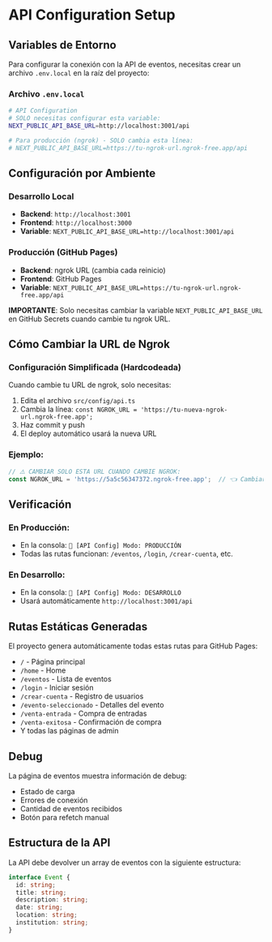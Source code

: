 # API Configuration Setup

## Variables de Entorno

Para configurar la conexión con la API de eventos, necesitas crear un archivo `.env.local` en la raíz del proyecto:

### Archivo `.env.local`

```bash
# API Configuration
# SOLO necesitas configurar esta variable:
NEXT_PUBLIC_API_BASE_URL=http://localhost:3001/api

# Para producción (ngrok) - SOLO cambia esta línea:
# NEXT_PUBLIC_API_BASE_URL=https://tu-ngrok-url.ngrok-free.app/api
```

## Configuración por Ambiente

### Desarrollo Local
- **Backend**: `http://localhost:3001`
- **Frontend**: `http://localhost:3000`
- **Variable**: `NEXT_PUBLIC_API_BASE_URL=http://localhost:3001/api`

### Producción (GitHub Pages)
- **Backend**: ngrok URL (cambia cada reinicio)
- **Frontend**: GitHub Pages
- **Variable**: `NEXT_PUBLIC_API_BASE_URL=https://tu-ngrok-url.ngrok-free.app/api`

**IMPORTANTE**: Solo necesitas cambiar la variable `NEXT_PUBLIC_API_BASE_URL` en GitHub Secrets cuando cambie tu ngrok URL.

## Cómo Cambiar la URL de Ngrok

### Configuración Simplificada (Hardcodeada)

Cuando cambie tu URL de ngrok, solo necesitas:

1. Edita el archivo `src/config/api.ts`
2. Cambia la línea: `const NGROK_URL = 'https://tu-nueva-ngrok-url.ngrok-free.app';`
3. Haz commit y push
4. El deploy automático usará la nueva URL

### Ejemplo:
```typescript
// ⚠️ CAMBIAR SOLO ESTA URL CUANDO CAMBIE NGROK:
const NGROK_URL = 'https://5a5c56347372.ngrok-free.app';  // 👈 Cambiar aquí
```

## Verificación

### En Producción:
- En la consola: `🔧 [API Config] Modo: PRODUCCIÓN`
- Todas las rutas funcionan: `/eventos`, `/login`, `/crear-cuenta`, etc.

### En Desarrollo:
- En la consola: `🔧 [API Config] Modo: DESARROLLO`
- Usará automáticamente `http://localhost:3001/api`

## Rutas Estáticas Generadas

El proyecto genera automáticamente todas estas rutas para GitHub Pages:
- `/` - Página principal
- `/home` - Home
- `/eventos` - Lista de eventos
- `/login` - Iniciar sesión
- `/crear-cuenta` - Registro de usuarios
- `/evento-seleccionado` - Detalles del evento
- `/venta-entrada` - Compra de entradas
- `/venta-exitosa` - Confirmación de compra
- Y todas las páginas de admin

## Debug

La página de eventos muestra información de debug:
- Estado de carga
- Errores de conexión
- Cantidad de eventos recibidos
- Botón para refetch manual

## Estructura de la API

La API debe devolver un array de eventos con la siguiente estructura:

```typescript
interface Event {
  id: string;
  title: string;
  description: string;
  date: string;
  location: string;
  institution: string;
}
```

